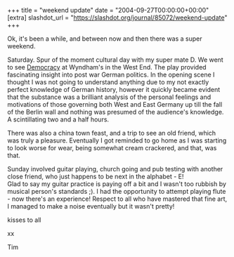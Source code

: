 +++
title = "weekend update"
date = "2004-09-27T00:00:00+00:00"
[extra]
slashdot_url = "https://slashdot.org/journal/85072/weekend-update"
+++

<p>Ok, it's been a while, and between now and then there was a super weekend.</p>
<p>Saturday. Spur of the moment cultural day with my super mate D. We went to see <a href="http://www.londontown.com/LondonEvents/Democracy/455d7">Democracy</a> at Wyndham's in the West End. The play provided fascinating insight into post war German politics. In the opening scene I thought I was not going to understand anything due to my not exactly perfect knowledge of German history, however it quickly became evident that the substance was a brilliant analysis of the personal feelings and motivations of those governing both West and East Germany up till the fall of the Berlin wall and nothing was presumed of the audience's knowledge. A scintillating two and a half hours.</p>
<p>There was also a china town feast, and a trip to see an old friend, which was truly a pleasure. Eventually I got reminded to go home as I was starting to look worse for wear, being somewhat cream crackered, and that, was that.</p>
<p>Sunday involved guitar playing, church going and pub testing with another close friend, who just happens to be next in the alphabet - E!<br>Glad to say my guitar practice is paying off a bit and I wasn't too rubbish by musical person's standards<nobr> </nobr>;). I had the opportunity to attempt playing flute - now there's an experience! Respect to all who have mastered that fine art, I managed to make a noise eventually but it wasn't pretty!</p>
<p>kisses to all</p>
<p>xx</p>
<p>Tim</p>

